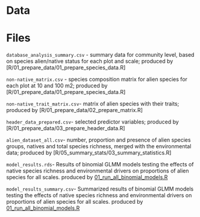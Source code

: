 # Data

# Files 

`database_analysis_summary.csv` -  summary data for community level, based on species alien/native status for each plot and scale; produced by [R/01_prepare_data/01_prepare_species_data.R]

`non-native_matrix.csv` -  species composition matrix for alien species for each plot at 10 and 100 m2; produced by [R/01_prepare_data/01_prepare_species_data.R]

`non-native_trait_matrix.csv`-  matrix of alien species with their traits; produced by [R/01_prepare_data/02_prepare_matrix.R]

`header_data_prepared.csv`- selected predictor variables; produced by [R/01_prepare_data/03_prepare_header_data.R]

`alien_dataset_all.csv`- number, proportion and presence of alien species groups, natives and total species richness, merged with the environmental data; produced by [R/05_summary_stats/03_summary_statistics.R]

`model_results.rds`- Results of binomial GLMM models testing the effects of native species richness and environmental drivers on proportions of alien species for all scales. produced by [01_run_all_binomial_models.R](..R/02_run_models/01_run_all_binomial_models.R)

`model_results_summary.csv`- Summarized results of binomial GLMM models testing the effects of native species richness and environmental drivers on proportions of alien species for all scales. produced by [01_run_all_binomial_models.R](..R/02_run_models/01_run_all_binomial_models.R)
